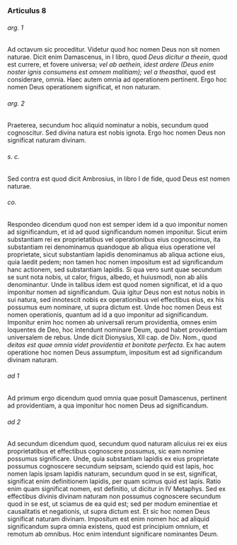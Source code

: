 ### Articulus 8

###### arg. 1
Ad octavum sic proceditur. Videtur quod hoc nomen Deus non sit nomen naturae. Dicit enim Damascenus, in I libro, quod *Deus dicitur a theein*, quod est currere, et fovere universa; *vel ab aethein, idest ardere (Deus enim noster ignis consumens est omnem malitiam); vel a theasthai*, quod est considerare, omnia. Haec autem omnia ad operationem pertinent. Ergo hoc nomen Deus operationem significat, et non naturam.

###### arg. 2
Praeterea, secundum hoc aliquid nominatur a nobis, secundum quod cognoscitur. Sed divina natura est nobis ignota. Ergo hoc nomen Deus non significat naturam divinam.

###### s. c.
Sed contra est quod dicit Ambrosius, in libro I de fide, quod Deus est nomen naturae.

###### co.
Respondeo dicendum quod non est semper idem id a quo imponitur nomen ad significandum, et id ad quod significandum nomen imponitur. Sicut enim substantiam rei ex proprietatibus vel operationibus eius cognoscimus, ita substantiam rei denominamus quandoque ab aliqua eius operatione vel proprietate, sicut substantiam lapidis denominamus ab aliqua actione eius, quia laedit pedem; non tamen hoc nomen impositum est ad significandum hanc actionem, sed substantiam lapidis. Si qua vero sunt quae secundum se sunt nota nobis, ut calor, frigus, albedo, et huiusmodi, non ab aliis denominantur. Unde in talibus idem est quod nomen significat, et id a quo imponitur nomen ad significandum. Quia igitur Deus non est notus nobis in sui natura, sed innotescit nobis ex operationibus vel effectibus eius, ex his possumus eum nominare, ut supra dictum est. Unde hoc nomen Deus est nomen operationis, quantum ad id a quo imponitur ad significandum. Imponitur enim hoc nomen ab universali rerum providentia, omnes enim loquentes de Deo, hoc intendunt nominare Deum, quod habet providentiam universalem de rebus. Unde dicit Dionysius, XII cap. de Div. Nom., quod *deitas est quae omnia videt providentia et bonitate perfecta*. Ex hac autem operatione hoc nomen Deus assumptum, impositum est ad significandum divinam naturam.

###### ad 1
Ad primum ergo dicendum quod omnia quae posuit Damascenus, pertinent ad providentiam, a qua imponitur hoc nomen Deus ad significandum.

###### ad 2
Ad secundum dicendum quod, secundum quod naturam alicuius rei ex eius proprietatibus et effectibus cognoscere possumus, sic eam nomine possumus significare. Unde, quia substantiam lapidis ex eius proprietate possumus cognoscere secundum seipsam, sciendo quid est lapis, hoc nomen lapis ipsam lapidis naturam, secundum quod in se est, significat, significat enim definitionem lapidis, per quam scimus quid est lapis. Ratio enim quam significat nomen, est definitio, ut dicitur in IV Metaphys. Sed ex effectibus divinis divinam naturam non possumus cognoscere secundum quod in se est, ut sciamus de ea quid est; sed per modum eminentiae et causalitatis et negationis, ut supra dictum est. Et sic hoc nomen Deus significat naturam divinam. Impositum est enim nomen hoc ad aliquid significandum supra omnia existens, quod est principium omnium, et remotum ab omnibus. Hoc enim intendunt significare nominantes Deum.

